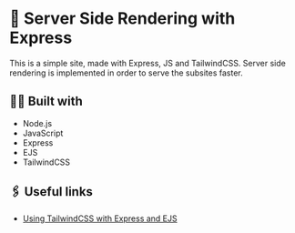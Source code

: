 # 🤖 Server Side Rendering with Express

This is a simple site, made with Express, JS and TailwindCSS.
Server side rendering is implemented in order to serve the subsites faster.

## 👨‍💻 Built with

- Node.js
- JavaScript
- Express
- EJS
- TailwindCSS

## 🖇️ Useful links

- [Using TailwindCSS with Express and EJS](https://dev.to/covalhalla/using-tailwindcss-with-express-and-ejs-2hl0)
